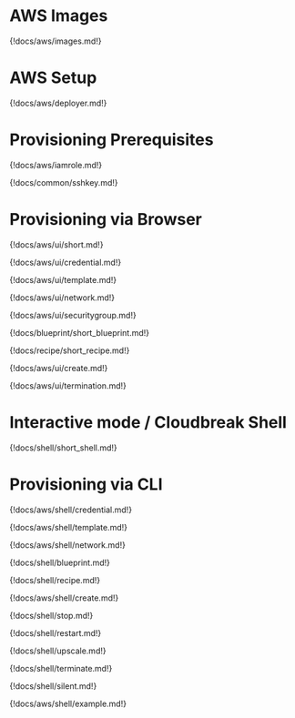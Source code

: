 # AWS Images

{!docs/aws/images.md!}

# AWS Setup

{!docs/aws/deployer.md!}

# Provisioning Prerequisites

{!docs/aws/iamrole.md!}

{!docs/common/sshkey.md!}

# Provisioning via Browser

{!docs/aws/ui/short.md!}

{!docs/aws/ui/credential.md!}

{!docs/aws/ui/template.md!}

{!docs/aws/ui/network.md!}

{!docs/aws/ui/securitygroup.md!}

{!docs/blueprint/short_blueprint.md!}

{!docs/recipe/short_recipe.md!}

{!docs/aws/ui/create.md!}

{!docs/aws/ui/termination.md!}

# Interactive mode / Cloudbreak Shell

{!docs/shell/short_shell.md!}

# Provisioning via CLI

{!docs/aws/shell/credential.md!}

{!docs/aws/shell/template.md!}

{!docs/aws/shell/network.md!}

{!docs/shell/blueprint.md!}

{!docs/shell/recipe.md!}

{!docs/aws/shell/create.md!}

{!docs/shell/stop.md!}

{!docs/shell/restart.md!}

{!docs/shell/upscale.md!}

{!docs/shell/terminate.md!}

{!docs/shell/silent.md!}

{!docs/aws/shell/example.md!}


